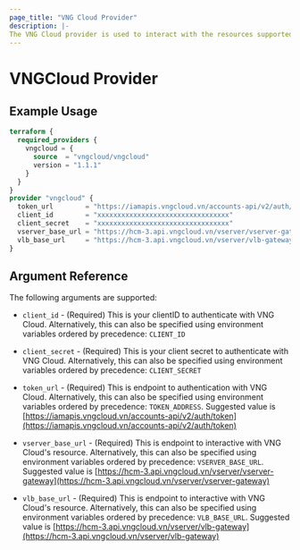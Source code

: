 ```yaml
---
page_title: "VNG Cloud Provider"
description: |-
The VNG Cloud provider is used to interact with the resources supported by VNG Cloud. The provider needs to be configured with the clientID and client secret before it can be used.
---
```


# VNGCloud Provider



## Example Usage

```terraform
terraform {
  required_providers {
    vngcloud = {
      source  = "vngcloud/vngcloud"
      version = "1.1.1"
    }
  }
}
provider "vngcloud" {
  token_url        = "https://iamapis.vngcloud.vn/accounts-api/v2/auth/token"
  client_id        = "xxxxxxxxxxxxxxxxxxxxxxxxxxxxxxxxx"
  client_secret    = "xxxxxxxxxxxxxxxxxxxxxxxxxxxxxxxxx"
  vserver_base_url = "https://hcm-3.api.vngcloud.vn/vserver/vserver-gateway"
  vlb_base_url     = "https://hcm-3.api.vngcloud.vn/vserver/vlb-gateway"
}
```
## Argument Reference

The following arguments are supported:

* `client_id` - (Required) This is your clientID to authenticate with VNG Cloud.  Alternatively, this can also be specified using environment variables ordered by precedence: `CLIENT_ID`

* `client_secret` - (Required) This is your client secret to authenticate with VNG Cloud.  Alternatively, this can also be specified using environment variables ordered by precedence: `CLIENT_SECRET`

* `token_url` - (Required) This is endpoint to authentication with VNG Cloud. Alternatively, this can also be specified using environment variables ordered by precedence: `TOKEN_ADDRESS`. Suggested value is [https://iamapis.vngcloud.vn/accounts-api/v2/auth/token](https://iamapis.vngcloud.vn/accounts-api/v2/auth/token)

* `vserver_base_url` - (Required) This is endpoint to interactive with VNG Cloud's resource. Alternatively, this can also be specified using environment variables ordered by precedence: `VSERVER_BASE_URL`. Suggested value is [https://hcm-3.api.vngcloud.vn/vserver/vserver-gateway](https://hcm-3.api.vngcloud.vn/vserver/vserver-gateway)

* `vlb_base_url` - (Required) This is endpoint to interactive with VNG Cloud's resource. Alternatively, this can also be specified using environment variables ordered by precedence: `VLB_BASE_URL`. Suggested value is [https://hcm-3.api.vngcloud.vn/vserver/vlb-gateway](https://hcm-3.api.vngcloud.vn/vserver/vlb-gateway)
